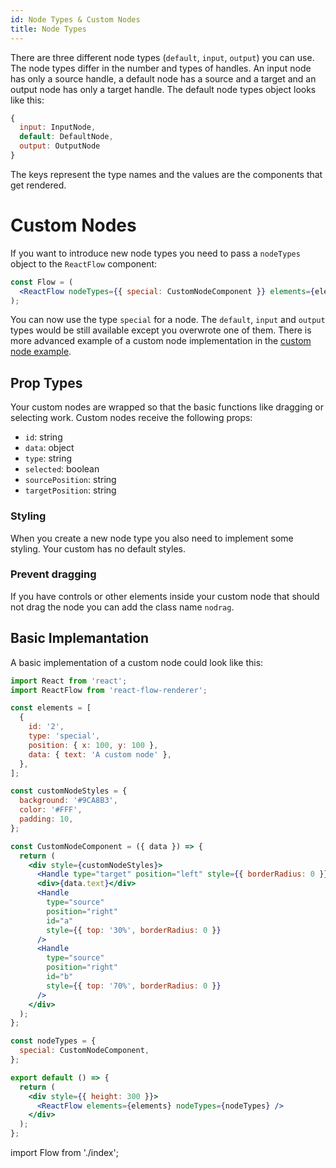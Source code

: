 ```yaml
---
id: Node Types & Custom Nodes
title: Node Types
---
```


There are three different node types (`default`, `input`, `output`) you can use. The node types differ in the number and types of handles. An input node has only a source handle, a default node has a source and a target and an output node has only a target handle. The default node types object looks like this:

```js
{
  input: InputNode,
  default: DefaultNode,
  output: OutputNode
}
```

The keys represent the type names and the values are the components that get rendered.

# Custom Nodes

If you want to introduce new node types you need to pass a `nodeTypes` object to the `ReactFlow` component:

```jsx
const Flow = (
  <ReactFlow nodeTypes={{ special: CustomNodeComponent }} elements={elements} />
);
```

You can now use the type `special` for a node.
The `default`, `input` and `output` types would be still available except you overwrote one of them.
There is more advanced example of a custom node implementation in the [custom node example](/examples/custom-node).

## Prop Types

Your custom nodes are wrapped so that the basic functions like dragging or selecting work. Custom nodes receive the following props:

- `id`: string
- `data`: object
- `type`: string
- `selected`: boolean
- `sourcePosition`: string
- `targetPosition`: string

### Styling

When you create a new node type you also need to implement some styling. Your custom has no default styles.

### Prevent dragging

If you have controls or other elements inside your custom node that should not drag the node you can add the class name `nodrag`.

## Basic Implemantation

A basic implementation of a custom node could look like this:

```jsx
import React from 'react';
import ReactFlow from 'react-flow-renderer';

const elements = [
  {
    id: '2',
    type: 'special',
    position: { x: 100, y: 100 },
    data: { text: 'A custom node' },
  },
];

const customNodeStyles = {
  background: '#9CA8B3',
  color: '#FFF',
  padding: 10,
};

const CustomNodeComponent = ({ data }) => {
  return (
    <div style={customNodeStyles}>
      <Handle type="target" position="left" style={{ borderRadius: 0 }} />
      <div>{data.text}</div>
      <Handle
        type="source"
        position="right"
        id="a"
        style={{ top: '30%', borderRadius: 0 }}
      />
      <Handle
        type="source"
        position="right"
        id="b"
        style={{ top: '70%', borderRadius: 0 }}
      />
    </div>
  );
};

const nodeTypes = {
  special: CustomNodeComponent,
};

export default () => {
  return (
    <div style={{ height: 300 }}>
      <ReactFlow elements={elements} nodeTypes={nodeTypes} />
    </div>
  );
};
```

import Flow from './index';

<Flow />
